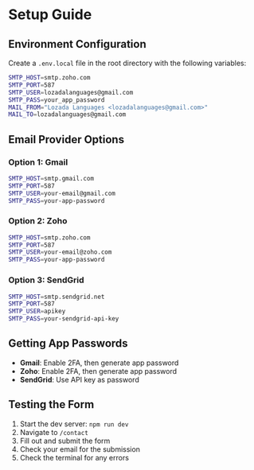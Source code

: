 # Setup Guide

## Environment Configuration

Create a `.env.local` file in the root directory with the following variables:

```bash
SMTP_HOST=smtp.zoho.com
SMTP_PORT=587
SMTP_USER=lozadalanguages@gmail.com
SMTP_PASS=your_app_password
MAIL_FROM="Lozada Languages <lozadalanguages@gmail.com>"
MAIL_TO=lozadalanguages@gmail.com
```

## Email Provider Options

### Option 1: Gmail
```bash
SMTP_HOST=smtp.gmail.com
SMTP_PORT=587
SMTP_USER=your-email@gmail.com
SMTP_PASS=your-app-password
```

### Option 2: Zoho
```bash
SMTP_HOST=smtp.zoho.com
SMTP_PORT=587
SMTP_USER=your-email@zoho.com
SMTP_PASS=your-app-password
```

### Option 3: SendGrid
```bash
SMTP_HOST=smtp.sendgrid.net
SMTP_PORT=587
SMTP_USER=apikey
SMTP_PASS=your-sendgrid-api-key
```

## Getting App Passwords

- **Gmail**: Enable 2FA, then generate app password
- **Zoho**: Enable 2FA, then generate app password  
- **SendGrid**: Use API key as password

## Testing the Form

1. Start the dev server: `npm run dev`
2. Navigate to `/contact`
3. Fill out and submit the form
4. Check your email for the submission
5. Check the terminal for any errors
